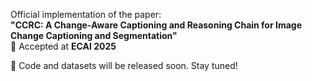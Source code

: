 Official implementation of the paper:  
**"CCRC: A Change-Aware Captioning and Reasoning Chain for Image Change Captioning and Segmentation"**  
📅 Accepted at **ECAI 2025**  


🚧 Code and datasets will be released soon. Stay tuned!
